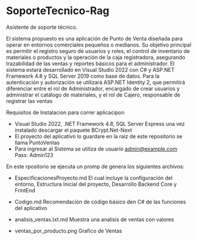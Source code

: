 # SoporteTecnico-Rag
Asistente de soporte técnico.

El sistema propuesto es una aplicación de Punto de Venta diseñada para operar en entornos comerciales pequeños o medianos. Su objetivo principal es permitir el registro seguro de usuarios y roles, el control de inventario de materiales o productos y la operación de la caja registradora, asegurando trazabilidad de las ventas y reportes básicos para el administrador.
El sistema estará desarrollado en Visual Studio 2022 con C# y ASP.NET Framework 4.8 y SQL Server 2019 como base de datos. Para la autenticación y autorización se utilizará ASP.NET Identity 2, que permitirá diferenciar entre el rol de Administrador, encargado de crear usuarios y administrar el catálogo de materiales, y el rol de Cajero, responsable de registrar las ventas


Requisitos de Instalacion para correr aplicacipon
-  Visual Studio 2022, .NET Framework 4.8, SQL Server Express una vez instalado descargar el paquete BCrypt.Net-Next
-  El proyecto del aplicativo lo guardare en la raiz de este repositorio se llama PuntoVentas
-  Para ingresar al Sistema se utiliza de usuario admin@example.com Pass: Admin123


En este rpositorio se ejecuta un promp de genera los siguientes archivos:
- EspecificacionesProyecto.md
    El cual incluye la configuración del entorno, Estructura Inicial del proyecto, Desarrollo Backend Core y FrintEnd
- Codigo.md
    Recomendación de código básico den C# de las funciones del aplicativo

- analisis_ventas.txt.md
    Muestra una analisis de ventas con valores
  
- ventas_por_producto.png
    Grafico de Ventas
